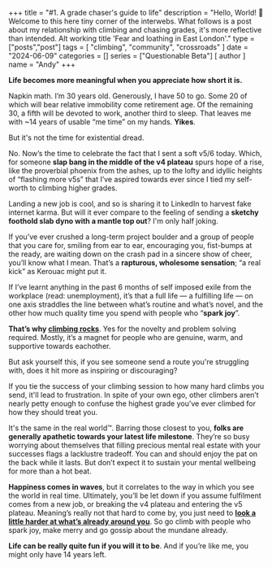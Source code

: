 +++
title = "#1. A grade chaser's guide to life"
description = "Hello, World! 🐢 Welcome to this here tiny corner of the interwebs. What follows is a post about my relationship with climbing and chasing grades, it's more reflective than intended. Alt working title 'Fear and loathing in East London'."
type = ["posts","post"]
tags = [
    "climbing",
    "community",
    "crossroads"
]
date = "2024-06-09"
categories = []
series = ["Questionable Beta"]
[ author ]
  name = "Andy"
+++

**Life becomes more meaningful when you appreciate how short it is.**

Napkin math. I’m 30 years old. Generously, I have 50 to go. Some 20 of which will bear relative immobility come retirement age. Of the remaining 30, a fifth will be devoted to work, another third to sleep. That leaves me with ~14 years of usable “me time” on my hands. **Yikes**. 

But it's not the time for existential dread. 

No. Now’s the time to celebrate the fact that I sent a soft v5/6 today. Which, for someone **slap bang in the middle of the v4 plateau** spurs hope of a rise, like the proverbial phoenix from the ashes, up to the lofty and idyllic heights of “flashing more v5s” that I’ve aspired towards ever since I tied my self-worth to climbing higher grades. 

Landing a new job is cool, and so is sharing it to LinkedIn to harvest fake internet karma. But will it ever compare to the feeling of sending a **sketchy foothold slab dyno with a mantle top out**? I'm only half joking.

If you’ve ever crushed a long-term project boulder and a group of people that you care for, smiling from ear to ear, encouraging you, fist-bumps at the ready, are waiting down on the crash pad in a sincere show of cheer, you’ll know what I mean. That’s a **rapturous, wholesome sensation**; “a real kick” as Kerouac might put it. 

If I’ve learnt anything in the past 6 months of self imposed exile from the workplace (read: unemployment), it’s that a full life — a fulfilling life — on one axis straddles the line between what’s routine and what’s novel, and the other how much quality time you spend with people who “**spark joy**”. 

**That’s why [climbing rocks](https://www.youtube.com/watch?v=SYfHtlsbQsE)**. Yes for the novelty and problem solving required. Mostly, it’s a magnet for people who are genuine, warm, and supportive towards eachother. 

But ask yourself this, if you see someone send a route you're struggling with, does it hit more as inspiring or discouraging? 

If you tie the success of your climbing session to how many hard climbs you send, it'll lead to frustration. In spite of your own ego, other climbers aren’t nearly petty enough to confuse the highest grade you’ve ever climbed for how they should treat you. 

It's the same in the real world™. Barring those closest to you, **folks are generally apathetic towards your latest life milestone**. They’re so busy worrying about themselves that filling precious mental real estate with your successes flags a lacklustre tradeoff. You can and should enjoy the pat on the back while it lasts. But don’t expect it to sustain your mental wellbeing for more than a hot beat. 

**Happiness comes in waves**, but it correlates to the way in which you see the world in real time. Ultimately, you’ll be let down if you assume fulfilment comes from a new job, or breaking the v4 plateau and entering the v5 plateau. Meaning’s really not that hard to come by, you just need to **[look a little harder at what’s already around you](https://www.youtube.com/watch?v=vsYBtfQ3QDo)**. So go climb with people who spark joy, make merry and go gossip about the mundane already. 

**Life can be really quite fun if you will it to be**. And if you’re like me, you might only have 14 years left. 
